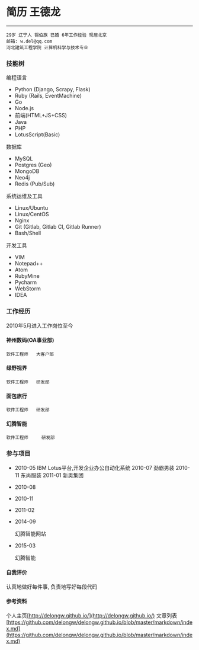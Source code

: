# 简历 王德龙

-------

>
    29岁 辽宁人 锡伯族 已婚 6年工作经验 现居北京
    邮箱: w.del@qq.com
    河北建筑工程学院 计算机科学与技术专业
    
### 技能树

编程语言

* Python (Django, Scrapy, Flask)
* Ruby (Rails, EventMachine)
* Go
* Node.js
* 前端(HTML+JS+CSS)
* Java
* PHP
* LotusScript(Basic)

数据库

* MySQL
* Postgres (Geo)
* MongoDB
* Neo4j
* Redis (Pub/Sub) 

系统运维及工具

* Linux/Ubuntu
* Linux/CentOS
* Nginx
* Git (Gitlab, Gitlab CI, Gitlab Runner)
* Bash/Shell

开发工具

* VIM
* Notepad++
* Atom
* RubyMine
* Pycharm
* WebStorm
* IDEA

### 工作经历

2010年5月进入工作岗位至今

#### 神州数码(OA事业部)

    软件工程师   大客户部

#### 绿野视界

    软件工程师   研发部

#### 面包旅行

    软件工程师   研发部

#### 幻腾智能

    软件工程师     研发部

### 参与项目

* 2010-05
    IBM Lotus平台,开发企业办公自动化系统
    2010-07 劲霸男装
    2010-11 东尚服装
    2011-01 新奥集团
    
* 2010-08
* 2010-11
* 2011-02
* 2014-09

    幻腾智能网站
    
* 2015-03

    幻腾智能

#### 自我评价

认真地做好每件事, 负责地写好每段代码
    
#### 参考资料
个人主页[http://delongw.github.io/](http://delongw.github.io/)
文章列表[https://github.com/delongw/delongw.github.io/blob/master/markdown/index.md](https://github.com/delongw/delongw.github.io/blob/master/markdown/index.md)

